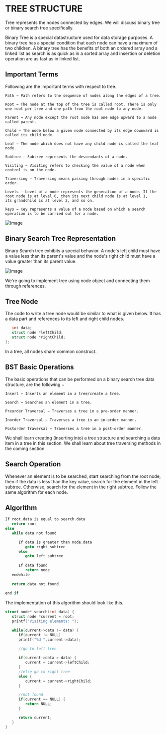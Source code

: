 
# TREE STRUCTURE
Tree represents the nodes connected by edges. We will discuss binary tree or binary search tree specifically.

Binary Tree is a special datastructure used for data storage purposes.
A binary tree has a special condition that each node can have a maximum of two children.
A binary tree has the benefits of both an ordered array and a linked list as search is as quick as in a 
sorted array and insertion or deletion operation are as fast as in linked list.

## Important Terms
Following are the important terms with respect to tree.
```
Path − Path refers to the sequence of nodes along the edges of a tree.

Root − The node at the top of the tree is called root. There is only one root per tree and one path from the root node to any node.

Parent − Any node except the root node has one edge upward to a node called parent.

Child − The node below a given node connected by its edge downward is called its child node.

Leaf − The node which does not have any child node is called the leaf node.

Subtree − Subtree represents the descendants of a node.

Visiting − Visiting refers to checking the value of a node when control is on the node.

Traversing − Traversing means passing through nodes in a specific order.

Levels − Level of a node represents the generation of a node. If the root node is at level 0, then its next child node is at level 1,
its grandchild is at level 2, and so on.

keys − Key represents a value of a node based on which a search operation is to be carried out for a node.
```
![image](https://user-images.githubusercontent.com/47218880/52663302-f37ff980-2ecb-11e9-9b24-940eea201332.png)

## Binary Search Tree Representation
Binary Search tree exhibits a special behavior. 
A node's left child must have a value less than its parent's value and the node's right child must have a value
greater than its parent value.

![image](https://user-images.githubusercontent.com/47218880/52663421-3b068580-2ecc-11e9-9c09-5a1a1479572c.png)

We're going to implement tree using node object and connecting them through references.

## Tree Node
The code to write a tree node would be similar to what is given below. It has a data part and references to its left and right child nodes.

```C struct node {
   int data;   
   struct node *leftChild;
   struct node *rightChild;
};
```
In a tree, all nodes share common construct.

## BST Basic Operations
The basic operations that can be performed on a binary search tree data structure, are the following −
```
Insert − Inserts an element in a tree/create a tree.

Search − Searches an element in a tree.

Preorder Traversal − Traverses a tree in a pre-order manner.

Inorder Traversal − Traverses a tree in an in-order manner.

Postorder Traversal − Traverses a tree in a post-order manner.
```

We shall learn creating (inserting into) a tree structure and searching a data item in a tree in this section. 
We shall learn about tree traversing methods in the coming section.

## Search Operation
Whenever an element is to be searched, start searching from the root node,
then if the data is less than the key value, search for the element in the left subtree. 
Otherwise, search for the element in the right subtree. Follow the same algorithm for each node.

## Algorithm
```C
If root.data is equal to search.data
   return root
else
   while data not found

      If data is greater than node.data
         goto right subtree
      else
         goto left subtree
         
      If data found
         return node
   endwhile 
   
   return data not found
   
end if      
```
The implementation of this algorithm should look like this.

```C
struct node* search(int data) {
   struct node *current = root;
   printf("Visiting elements: ");

   while(current->data != data) {
      if(current != NULL)
      printf("%d ",current->data); 
      
      //go to left tree

      if(current->data > data) {
         current = current->leftChild;
      }
      //else go to right tree
      else {                
         current = current->rightChild;
      }

      //not found
      if(current == NULL) {
         return NULL;
      }

      return current;
   }  
}
```













